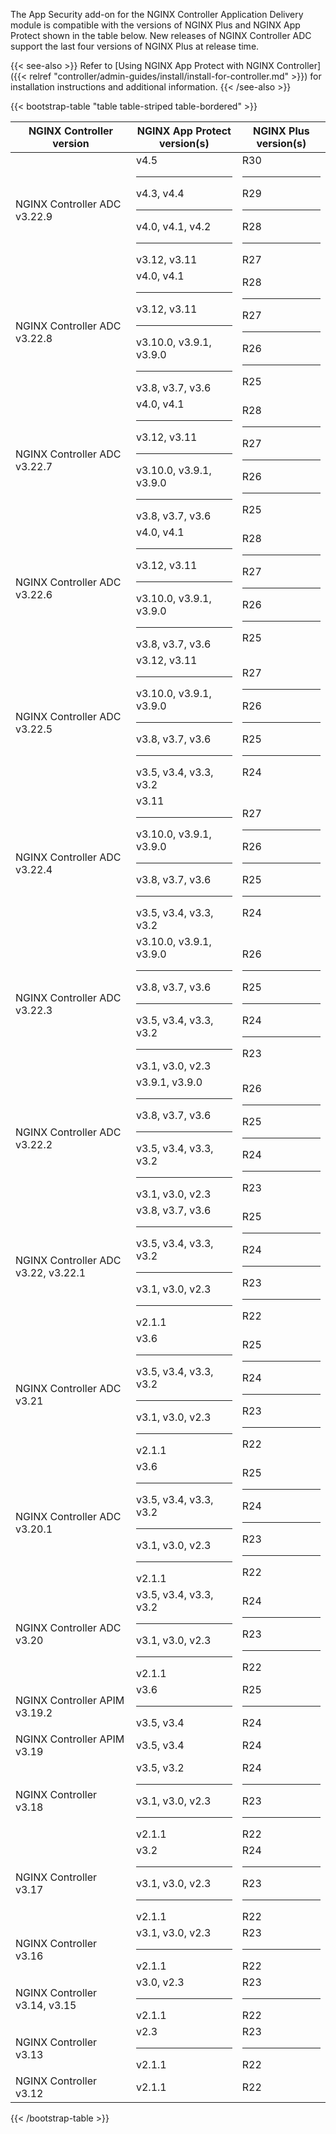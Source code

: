 The App Security add-on for the NGINX Controller Application Delivery module is compatible with the versions of NGINX Plus and NGINX App Protect shown in the table below. New releases of NGINX Controller ADC support the last four versions of NGINX Plus at release time.

{{< see-also >}}
Refer to [Using NGINX App Protect with NGINX Controller]({{< relref "controller/admin-guides/install/install-for-controller.md" >}}) for installation instructions and additional information.
{{< /see-also >}}

{{< bootstrap-table "table table-striped table-bordered" >}}

| NGINX Controller version            | NGINX App Protect version(s)                                                                    | NGINX Plus version(s)          |
|-------------------------------------|-------------------------------------------------------------------------------------------------|--------------------------------|
| NGINX Controller ADC v3.22.9        | v4.5 <hr> v4.3, v4.4 <hr> v4.0, v4.1, v4.2 <hr> v3.12, v3.11 | R30 <hr> R29 <hr> R28 <hr> R27 |
| NGINX Controller ADC v3.22.8        | v4.0, v4.1 <hr> v3.12, v3.11 <hr> v3.10.0, v3.9.1, v3.9.0 <hr> v3.8, v3.7, v3.6                 | R28 <hr> R27 <hr> R26 <hr> R25 |
| NGINX Controller ADC v3.22.7        | v4.0, v4.1 <hr> v3.12, v3.11 <hr> v3.10.0, v3.9.1, v3.9.0 <hr> v3.8, v3.7, v3.6                 | R28 <hr> R27 <hr> R26 <hr> R25 |
| NGINX Controller ADC v3.22.6        | v4.0, v4.1 <hr> v3.12, v3.11 <hr> v3.10.0, v3.9.1, v3.9.0 <hr> v3.8, v3.7, v3.6                 | R28 <hr> R27 <hr> R26 <hr> R25 |
| NGINX Controller ADC v3.22.5        | v3.12, v3.11 <hr> v3.10.0, v3.9.1, v3.9.0 <hr> v3.8, v3.7, v3.6 <hr> v3.5, v3.4, v3.3, v3.2     | R27 <hr> R26 <hr> R25 <hr> R24 |
| NGINX Controller ADC v3.22.4        | v3.11 <hr> v3.10.0, v3.9.1, v3.9.0 <hr> v3.8, v3.7, v3.6 <hr> v3.5, v3.4, v3.3, v3.2            | R27 <hr> R26 <hr> R25 <hr> R24 |
| NGINX Controller ADC v3.22.3        | v3.10.0, v3.9.1, v3.9.0 <hr> v3.8, v3.7, v3.6 <hr> v3.5, v3.4, v3.3, v3.2 <hr> v3.1, v3.0, v2.3 | R26 <hr> R25 <hr> R24 <hr> R23 |
| NGINX Controller ADC v3.22.2        | v3.9.1, v3.9.0 <hr> v3.8, v3.7, v3.6 <hr> v3.5, v3.4, v3.3, v3.2 <hr> v3.1, v3.0, v2.3          | R26 <hr> R25 <hr> R24 <hr> R23 |
| NGINX Controller ADC v3.22, v3.22.1 | v3.8, v3.7, v3.6 <hr> v3.5, v3.4, v3.3, v3.2 <hr> v3.1, v3.0, v2.3 <hr> v2.1.1                  | R25 <hr> R24 <hr> R23 <hr> R22 |
| NGINX Controller ADC v3.21          | v3.6 <hr> v3.5, v3.4, v3.3, v3.2 <hr> v3.1, v3.0, v2.3 <hr> v2.1.1                              | R25 <hr> R24 <hr> R23 <hr> R22 |
| NGINX Controller ADC v3.20.1        | v3.6 <hr> v3.5, v3.4, v3.3, v3.2 <hr> v3.1, v3.0, v2.3 <hr> v2.1.1                              | R25 <hr> R24 <hr> R23 <hr> R22 |
| NGINX Controller ADC v3.20          | v3.5, v3.4, v3.3, v3.2 <hr> v3.1, v3.0, v2.3 <hr> v2.1.1                                        | R24 <hr> R23 <hr> R22          |
| NGINX Controller APIM v3.19.2       | v3.6 <hr> v3.5, v3.4                                                                            | R25 <hr> R24                   |
| NGINX Controller APIM v3.19         | v3.5, v3.4                                                                                      | R24                            |
| NGINX Controller v3.18              | v3.5, v3.2 <hr> v3.1, v3.0, v2.3 <hr> v2.1.1                                                    | R24 <hr> R23 <hr> R22          |
| NGINX Controller v3.17              | v3.2 <hr> v3.1, v3.0, v2.3 <hr> v2.1.1                                                          | R24 <hr> R23 <hr> R22          |
| NGINX Controller v3.16              | v3.1, v3.0, v2.3 <hr> v2.1.1                                                                    | R23 <hr> R22                   |
| NGINX Controller v3.14, v3.15       | v3.0, v2.3 <hr> v2.1.1                                                                          | R23 <hr> R22                   |
| NGINX Controller v3.13              | v2.3 <hr> v2.1.1                                                                                | R23 <hr> R22                   |
| NGINX Controller v3.12              | v2.1.1                                                                                          | R22                            |

{{< /bootstrap-table >}}

<!-- Do not remove. Keep this code at the bottom of the include -->
<!-- DOCS-324 -->
